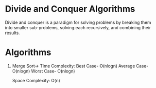 # Divide and Conquer Algorithms

Divide and conquer is a paradigm for solving problems by breaking them into smaller sub-problems, solving each recursively, and combining their results.

# Algorithms
1. Merge Sort->
    Time Complexity: 
        Best Case- O(nlogn)
        Average Case- O(nlogn)
        Worst Case- O(nlogn)
   
    Space Complexity: 
        O(n)

 
